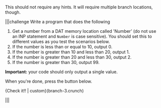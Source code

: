 This should not require any hints. It will require multiple branch locations, though.

|||challenge
Write a program that does the following

1. Get a number from a DAT memory location called 'Number' (do not use an INP statement and `Number` is case sensitive). You should set this to different values as you test the scenarios below.
1. If the number is less than or equal to 10, output 0.
1. If the number is greater than 10 and less than 20, output 1.
1. If the number is greater than 20 and less than 30, output 2.
1. If the number is greater than 30, output 99.

**Important:** your code should only output a single value.

When you're done, press the button below.

{Check it!! | custom}(branch-3.crunch)

|||